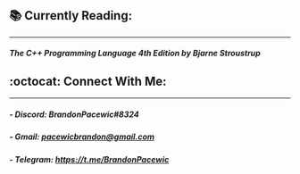 ## 📚 Currently Reading: 

----

##### The C++ Programming Language 4th Edition by Bjarne Stroustrup

## :octocat: Connect With Me:

----

##### - Discord: BrandonPacewic#8324 

##### - Gmail: pacewicbrandon@gmail.com

##### - Telegram: https://t.me/BrandonPacewic
